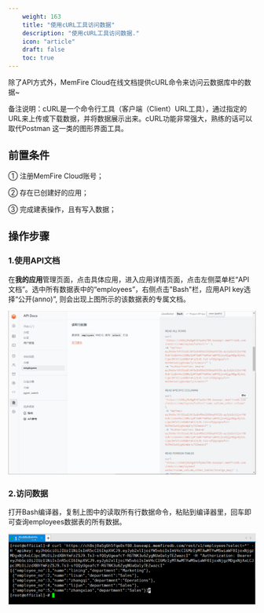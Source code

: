 ```yaml
---
    weight: 163
    title: "使用cURL工具访问数据"
    description: "使用cURL工具访问数据."
    icon: "article"
    draft: false
    toc: true
---
```



除了API方式外，MemFire Cloud在线文档提供cURL命令来访问云数据库中的数据~

备注说明：cURL是一个命令行工具（客户端（Client）URL工具），通过指定的URL来上传或下载数据，并将数据展示出来。cURL功能非常强大，熟练的话可以取代Postman 这一类的图形界面工具。

## 前置条件

① 注册MemFire Cloud账号；

② 存在已创建好的应用；

③ 完成建表操作，且有写入数据；

## 操作步骤

### 1.使用API文档

在**我的应用**管理页面，点击具体应用，进入应用详情页面，点击左侧菜单栏“API文档”。选中所有数据表中的“employees”，右侧点击"Bash"栏，应用API key选择“公开(anno)”, 则会出现上图所示的该数据表的专属文档。

<img src="../../img/curl-1.png">

### 2.访问数据

打开Bash编译器，复制上图中的读取所有行数据命令，粘贴到编译器里，回车即可查询employees数据表的所有数据。

<img src="../../img/curl-2.png">


